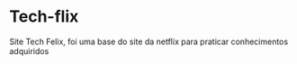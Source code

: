 # Tech-flix
Site Tech Felix, foi uma base do site da netflix para praticar conhecimentos adquiridos 
